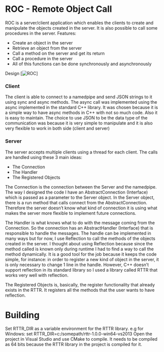 # ROC - Remote Object Call

ROC is a server/client application which enables the clients to create and manipulate the objects created in the server. It is also possible to call some procedures in the server.
Features:

 - Create an object in the server
 - Retrieve an object from the server
 - Call a method on the server and get its return
 - Call a procedure in the server
 - All of this functions can be done synchronously and asynchronously

Design
[![ROC](https://github.com/alissonmoura/roc_namedpipe/doc/roc_design.png)]

### Client
The client is able to connect to a namedpipe and send JSON strings to it using sync and async methods.
The async call was implemented using the async implemented in the standard C++ library. It was chosen because it is a simple way to have async methods in C++ with not so much code. Also it is easy to maintain.
The choice to use JSON to be the data type of the communication was because it is very simple to manipulate and it is also very flexible to work in both side (client and server)

### Server
The server accepts multiple clients using a thread for each client. The calls are handled using these 3 main ideas:

 - The Connection
 - The Handler
 - The Registered Objects

The Connection is the connection between the Server and the namedpipe. The way I designed the code I have an AbstractConnection (Interface) which is passed as a parameter to the Server object. In the Server object, there is a run method that calls connect from the AbstractConnection. Therefore the server doesn’t know what kind of connection it is using what makes the server more flexible to implement future connections.

The Handler is what knows what to do with the message coming from the Connection. So the connection has an AbstractHandler (Interface) that is responsible to handle the messages. The handle can be implemented in many ways but for now, I use Reflection to call the methods of the objects created in the server. I thought about using Reflection because since the method called is known only during runtime I had to find a way to call the method dynamically. It is a good tool for the job because it keeps the code simple, for instance: in order to register a new kind of object in the server, it is only necessary to change 1 line in the handle. However, C++ doesn’t support reflection in its standard library so I used a library called RTTR that works very well with reflection.

The Registered Objects is, basically, the register functionality that already exists in the RTTR. It registers all the methods that the user wants to have reflection.

# Building
Set RTTR_DIR as a variable environment for the RTTR library. e.g for Windows:
set RTTR_DIR=c:/somepath/rttr-1.0.0-win64-vs2013
Open the project in Visual Studio and use CMake to compile.
It needs to be compiled as 64 bits because the RTTR library in the project is compiled for it.